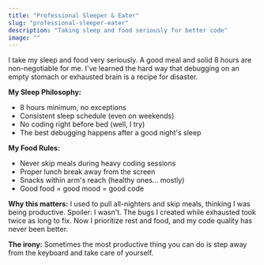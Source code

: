 ```yaml
---
title: "Professional Sleeper & Eater"
slug: "professional-sleeper-eater"
description: "Taking sleep and food seriously for better code"
image: ""
---
```


I take my sleep and food very seriously. A good meal and solid 8 hours are non-negotiable for me. I've learned the hard way that debugging on an empty stomach or exhausted brain is a recipe for disaster.

**My Sleep Philosophy:**

- 8 hours minimum, no exceptions
- Consistent sleep schedule (even on weekends)
- No coding right before bed (well, I try)
- The best debugging happens after a good night's sleep

**My Food Rules:**

- Never skip meals during heavy coding sessions
- Proper lunch break away from the screen
- Snacks within arm's reach (healthy ones... mostly)
- Good food = good mood = good code

**Why this matters:** I used to pull all-nighters and skip meals, thinking I was being productive. Spoiler: I wasn't. The bugs I created while exhausted took twice as long to fix. Now I prioritize rest and food, and my code quality has never been better.

**The irony:** Sometimes the most productive thing you can do is step away from the keyboard and take care of yourself.
